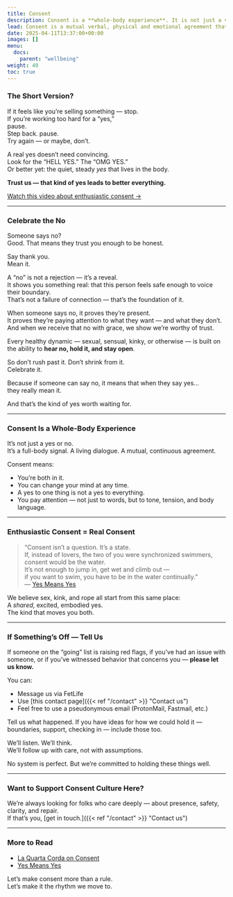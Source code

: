 ```yaml
---
title: Consent
description: Consent is a **whole-body experience**. It is not just a verbal “yes” or “no” – it involves paying attention to your partner as a person and checking in with physical and emotional cues as well.
lead: Consent is a mutual verbal, physical and emotional agreement that happens without manipulation, threats or mind games.
date: 2025-04-11T13:37:00+00:00
images: []
menu: 
  docs:
    parent: "wellbeing"
weight: 40
toc: true
---
```


### The Short Version?

If it feels like you’re selling something — stop.  
If you’re working too hard for a “yes,”  
pause.  
Step back. 
pause.   
Try again — or maybe, don’t.

A real yes doesn’t need convincing.  
Look for the “HELL YES.” The “OMG YES.”  
Or better yet: the quiet, steady *yes* that lives in the body.

**Trust us — that kind of yes leads to better everything.**

[Watch this video about enthusiastic consent →](https://www.youtube.com/watch?v=AqBQH1e7XwQ "Enthusiastic Consent!")

---

### Celebrate the No

Someone says no?  
Good. That means they trust you enough to be honest.

Say thank you.  
Mean it.

A “no” is not a rejection — it’s a reveal.  
It shows you something real: that this person feels safe enough to voice their boundary.  
That’s not a failure of connection — that’s the foundation of it.

When someone says no, it proves they’re present.  
It proves they’re paying attention to what they want — and what they don’t.  
And when we receive that no with grace, we show we’re worthy of trust.

Every healthy dynamic — sexual, sensual, kinky, or otherwise — is built on the ability to **hear no, hold it, and stay open**.

So don’t rush past it. Don’t shrink from it.  
Celebrate it.

Because if someone can say no, it means that when they say yes…  
they really mean it.

And that’s the kind of yes worth waiting for.

---

### Consent Is a Whole-Body Experience

It’s not just a yes or no.  
It’s a full-body signal. A living dialogue. A mutual, continuous agreement.

Consent means:
- You’re both in it.
- You can change your mind at any time.
- A yes to one thing is not a yes to everything.
- You pay attention — not just to words, but to tone, tension, and body language.

---

### Enthusiastic Consent = Real Consent

> “Consent isn’t a question. It’s a state.  
> If, instead of lovers, the two of you were synchronized swimmers, consent would be the water.  
> It’s not enough to jump in, get wet and climb out —  
> if you want to swim, you have to be in the water continually.”  
> — [Yes Means Yes](https://www.yesmeansyes.com/consent/)

We believe sex, kink, and rope all start from this same place:  
A *shared*, excited, embodied yes.  
The kind that moves you both.

---

### If Something’s Off — Tell Us

If someone on the “going” list is raising red flags, if you’ve had an issue with someone, or if you’ve witnessed behavior that concerns you — **please let us know.**

You can:
- Message us via FetLife
- Use [this contact page]({{< ref "/contact" >}} "Contact us")
- Feel free to use a pseudonymous email (ProtonMail, Fastmail, etc.)

Tell us what happened. If you have ideas for how we could hold it — boundaries, support, checking in — include those too.

We’ll listen. We’ll think.  
We’ll follow up with care, not with assumptions.

No system is perfect. But we’re committed to holding these things well.

---

### Want to Support Consent Culture Here?

We’re always looking for folks who care deeply — about presence, safety, clarity, and repair.  
If that’s you, [get in touch.]({{< ref "/contact" >}} "Contact us")

---

### More to Read

- [La Quarta Corda on Consent](https://www.laquartacorda.it/en/consent/)
- [Yes Means Yes](https://www.yesmeansyes.com/consent/)

Let’s make consent more than a rule.  
Let’s make it the rhythm we move to.
